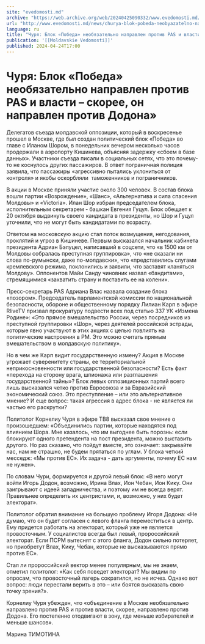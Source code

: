 ```yaml
---
site: "evedomosti.md"
archive: "https://web.archive.org/web/20240425090332/www.evedomosti.md/news/churya-blok-pobeda-neobyazatelno-napravlen-protiv-pas-i-vlas"
url: "http://www.evedomosti.md/news/churya-blok-pobeda-neobyazatelno-napravlen-protiv-pas-i-vlas"
language: ru
title: "Чуря: Блок «Победа» необязательно направлен против PAS и власти – скорее, он направлен против Додона»"
publication: '[[Moldavskie Vedomosti]]'
published: 2024-04-24T17:00
---
```


# Чуря: Блок «Победа» необязательно направлен против PAS и власти – скорее, он направлен против Додона»

Делегатов съезда молдавской оппозиции, который в воскресенье прошел в Москве, где был создан политический блок «Победа» во главе с Иланом Шором, в понедельник вечером несколько часов продержали в аэропорту Кишинева, объясняя задержку «сбоем в базе данных». Участники съезда писали в социальных сетях, что это почему-то не коснулось других пассажиров. В ответ пограничная полиция заявила, что пассажиры «агрессивно пытались уклониться от контроля» и якобы оскорбляли  таможенников и пограничников.

В акции в Москве приняли участие около 300 человек. В состав блока вошли партии «Возрождение», «Шанс», «Альтернатива и сила спасения Молдовы» и «Victoria». Илан Шор избран председателем блока, исполнительным секретарем - башкан Евгения Гуцул. Блок обещает к 20 октября выдвинуть своего кандидата в президенты, но Шор и Гуцул уточнили, что не могут быть кандидатами по возрасту.

Ответом на московскую акцию стал поток возмущения, негодования, проклятий и угроз в Кишиневе. Первым высказался начальник кабинета президента Адриан Бэлуцел, написавший в соцсети, что «в 1500 км от Молдовы собралась преступная группировка», что «не сказали ни слова по-румынски, даже по-молдавски», что «представились слугами кремлевского режима, поклонились и заявили, что заставят кланяться Молдову». Оппонентов Майи Санду чиновник назвал «бандитами», стремящимися «захватить страну и поставить ее на колени».

Пресс-секретарь PAS Адриана Влас назвала создание блока «позором». Председатель парламентской комиссии по национальной безопасности, обороне и общественному порядку Лилиан Карп в эфире RliveTV призвал прокуратуру подвести всех под статью 337 УК «Измена Родине»: «Это прямое вмешательство России, через посредников из преступной группировки «Шор», через деятелей российской эстрады, которые явно участвуют в этих акциях с целью повлиять на политические настроения в РМ. Это можно считать прямым вмешательством в молдавскую политику».

Но в чем же Карп видит государственную измену? Акция в Москве угрожает суверенитету страны, ее территориальной неприкосновенности или государственной безопасности? Есть факт «перехода на сторону врага, шпионажа или разглашения государственной тайны»? Блок левых оппозиционных партий всего лишь высказался четко против Евросоюза и за Евразийский экономический союз. Это преступление – или это альтернативное мнение? И еще вопрос: такая агрессия в адрес блока - не является ли частью его раскрутки?

Политолог Корнелиу Чуря в эфире ТВ8 высказал свое мнение о произошедшем: «Объединились партии, которые находятся под влиянием Шора. Мне казалось, что им выгоднее быть порознь: если блокируют одного претендента на пост президента, можно выставить другого. Но раз сказано, что пойдут вместе, это означает: закрывайте нас, нам не страшно, не будем прятаться по углам. У блока четкий месседж: «Мы против ЕС». Их задача - дать аргументы, почему ЕС нам не нужен».

По словам Чури, формируется и другой левый блок: «В него могут войти Игорь Додон, возможно, Ирина Влах, Ион Чебан, Ион Кику. Они заигрывают с идеей западничества, и поэтому им не всегда верят. Правильнее определить их центристами, и, возможно, у них будет электорат».

Политолог обратил внимание на большую проблему Игоря Додона: «Не думаю, что он будет согласен с левого фланга переместиться в центр. Ему придется работать на электорат, который уже не является провосточным. У социалистов всегда был левый, пророссийский электорат. Если ПСРМ вытеснят с этого фланга, Додон сильно потеряет, но приобретут Влах, Кику, Чебан, которые не высказываются прямо против ЕС».

Стал ли пророссийский вектор менее популярным, мы не знаем, отметил политолог: «Как себя поведет электорат? Мы видим по опросам, что провосточный лагерь сократился, но не исчез. Однако вот вопрос: люди перестали верить в это – или боятся высказать свою точку зрения?».

Корнелиу Чуря убежден, что «объединение в Москве необязательно направлено против PAS и против власти, скорее, направлено против Додона. Его постепенно отодвигают в зону, где меньше избирателей и меньше шансов».

Марина ТИМОТИНА